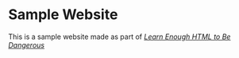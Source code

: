 # Sample Website

This is a sample website made as part of [*Learn Enough HTML to Be Dangerous*](http://learnenough.com/learn_enough_html)